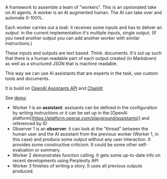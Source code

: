 A framework to assemble a team of "workers". This is an opnionated take on AI agents.
A worker is an AI augmented human. The AI can take over and automate 0-100%.


Each worker carries out a _task_: it receives some _inputs_ and has to deliver an _output_.
in the current implementation it's multiple inputs, single output. (If you need another output you can add another worker with similar instructions.)

These inputs and outputs are text based. Think: documents. 
It's sut up such that there is a human readable part of each output created (in Markdown) as well as a structured JSON that is machine readable.

This way we can use AI assistants that are experts in the task, use custom tools and documents.

It is build on [OpenAI Assistants API](https://platform.openai.com/docs/assistants/overview) and [Chainlit](https://chainlit.io/)

See [demo](https://augmented-warmersun.replit.app/)

- Worker 1 is an **assistant**: assisants can be defined in the configuraiton by writing instructions or it can be set up in the [OpenAI platform[(https://platform.openai.com/playground/assistants)] and referenced by ID
- Observer 1 is an **observer**: it can look at the "thread" between the human user and the AI assistant from the previous worker (Worker 1, in this case) and produce some output without any user interaction. It provides some constructive criticism. It could be some other self-evaluation or summary.
- Worker 2 demonstrates function calling. It gets some up-to-date info on recent developments using Perplexity API
- Worker 3 finishes of writing a story. It uses all previous outputs produced.
